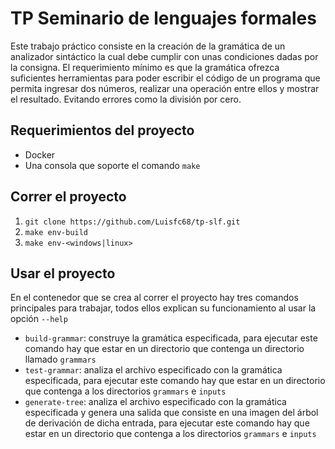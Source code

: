 # TP Seminario de lenguajes formales
Este trabajo práctico consiste en la creación de la gramática de un analizador sintáctico la cual debe cumplir con unas condiciones dadas por la consigna. El requerimiento mínimo es que la gramática ofrezca suficientes herramientas para poder escribir el código de un programa que permita ingresar dos números, realizar una operación entre ellos y mostrar el resultado. Evitando errores como la división por cero.

## Requerimientos del proyecto
- Docker
- Una consola que soporte el comando `make`

## Correr el proyecto
1. `git clone https://github.com/Luisfc68/tp-slf.git`
2. `make env-build`
3. `make env-<windows|linux>`

## Usar el proyecto
En el contenedor que se crea al correr el proyecto hay tres comandos principales para trabajar, todos ellos explican su funcionamiento al usar la opción `--help`

- `build-grammar`: construye la gramática especificada, para ejecutar este comando hay que estar en un directorio que contenga un directorio llamado `grammars`
- `test-grammar`: analiza el archivo especificado con la gramática especificada, para ejecutar este comando hay que estar en un directorio que contenga a los directorios `grammars` e `inputs`
- `generate-tree`: analiza el archivo especificado con la gramática especificada y genera una salida que consiste en una imagen del árbol de derivación de dicha entrada, para ejecutar este comando hay que estar en un directorio que contenga a los directorios `grammars` e `inputs`

